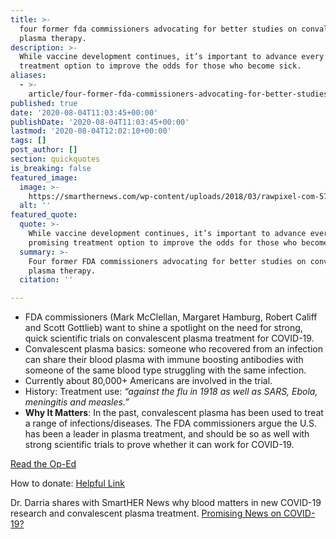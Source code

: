 ```yaml
---
title: >-
  four former fda commissioners advocating for better studies on convalescent
  plasma therapy.
description: >-
  While vaccine development continues, it’s important to advance every promising
  treatment option to improve the odds for those who become sick.
aliases:
  - >-
    article/four-former-fda-commissioners-advocating-for-better-studies-on-convalescent-plasma-therapy/
published: true
date: '2020-08-04T11:03:45+00:00'
publishDate: '2020-08-04T11:03:45+00:00'
lastmod: '2020-08-04T12:02:10+00:00'
tags: []
post_author: []
section: quickquotes
is_breaking: false
featured_image:
  image: >-
    https://smarthernews.com/wp-content/uploads/2018/03/rawpixel-com-577480-unsplash.jpg
  alt: ''
featured_quote:
  quote: >-
    While vaccine development continues, it’s important to advance every
    promising treatment option to improve the odds for those who become sick.
  summary: >-
    Four former FDA commissioners advocating for better studies on convalescent
    plasma therapy.
  citation: ''

---
```

*   FDA commissioners (Mark McClellan, Margaret Hamburg, Robert Califf and Scott Gottlieb) want to shine a spotlight on the need for strong, quick scientific trials on convalescent plasma treatment for COVID-19.
*   Convalescent plasma basics: someone who recovered from an infection can share their blood plasma with immune boosting antibodies with someone of the same blood type struggling with the same infection.
*   Currently about 80,000+ Americans are involved in the trial.
*   History: Treatment use: _“against the flu in 1918 as well as SARS, Ebola, meningitis and measles.”_ 
*   **Why It Matters**: In the past, convalescent plasma has been used to treat a range of infections/diseases. The FDA commissioners argue the U.S. has been a leader in plasma treatment, and should be so as well with strong scientific trials to prove whether it can work for COVID-19.

[Read the Op-Ed](\"https://www.washingtonpost.com/opinions/2020/08/03/4-former-fda-commissioners-blood-plasma-might-be-covid-19-treatment-we-need/?hpid=hp_save-opinions-float-right-4-0_opinion-card-g-right%3Ahomepage%2Fstory-ans\")

How to donate: [Helpful Link](\"https://www.fda.gov/emergency-preparedness-and-response/coronavirus-disease-2019-covid-19/donate-covid-19-plasma/\")

Dr. Darria shares with SmartHER News why blood matters in new COVID-19 research and convalescent plasma treatment. [Promising News on COVID-19?](\"https://smarthernews.com/article/promising-news-on-covid-19/\")